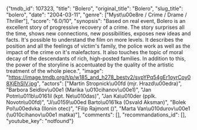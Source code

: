 {"tmdb_id": 107323, "title": "Bolero", "original_title": "Bolero", "slug_title": "bolero", "date": "2004-03-11", "genre": ["Myst\u00e8re / Crime / Drame / Thriller"], "score": "6.0/10", "synopsis": "Based on real event, Bolero is an excellent story of progressive recovery of a crime. The story surprises all the time, shows new connections, new possibilities, exposes new ideas and facts. It's possible to understand the film on more levels. It describes the position and all the feelings of victim's family, the police work as well as the impact of the crime on it's malefactors. It also touches the topic of moral decay of the descendants of rich, high-posted families. In addition to this, the power of the storyline is accentuated by the quality of the artistic treatment of the whole piece.", "image": "https://image.tmdb.org/t/p/w185_and_h278_bestv2/svpYPq54gEr1oyrCoy08XjEhSlV.jpg", "actors": ["Martin Stropnick\u00fd (mjr. Hrazd\u00edra)", "Barbora Seidlov\u00e1 (Marika \u010cihanov\u00e1)", "Jan Potm\u011b\u0161il (kpt. Ne\u010das)", "Jan Ka\u010der (pplk. Novotn\u00fd)", "Ji\u0159\u00ed Barto\u0161ka (Osvald Aksman)", "Bolek Pol\u00edvka (Ilonin otec)", "Filip Rajmont ()", "Marta Van\u010durov\u00e1 (\u010cihanov\u00e1 matka)"], "comments": [], "recommandations_id": [], "youtube_key": "notfound"}